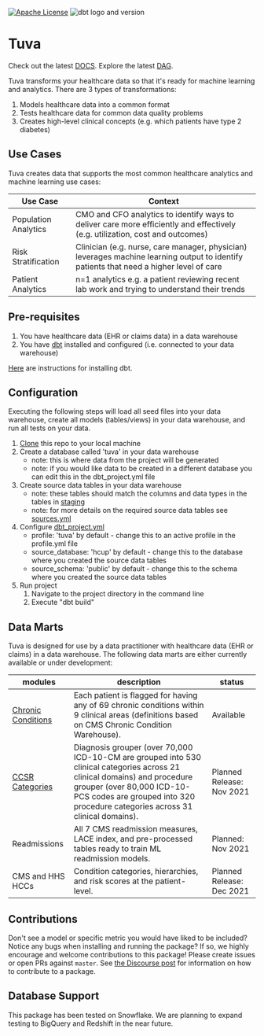 [![Apache License](https://img.shields.io/badge/License-Apache%202.0-blue.svg)](https://opensource.org/licenses/Apache-2.0) ![dbt logo and version](https://img.shields.io/static/v1?logo=dbt&label=dbt-version&message=0.21.x&color=orange)

# Tuva

Check out the latest [DOCS](https://tuva-health.github.io/tuva/#!/overview).  Explore the latest [DAG](https://tuva-health.github.io/tuva/#!/overview?g_v=1).

Tuva transforms your healthcare data so that it's ready for machine learning and analytics.  There are 3 types of transformations:

1. Models healthcare data into a common format
2. Tests healthcare data for common data quality problems
3. Creates high-level clinical concepts (e.g. which patients have type 2 diabetes)

## Use Cases
Tuva creates data that supports the most common healthcare analytics and machine learning use cases:

| **Use Case** | **Context** |
| --------------- | -------------------- |
| Population Analytics | CMO and CFO analytics to identify ways to deliver care more efficiently and effectively (e.g. utilization, cost and outcomes) |
| Risk Stratification | Clinician (e.g. nurse, care manager, physician) leverages machine learning output to identify patients that need a higher level of care |
| Patient Analytics | n=1 analytics e.g. a patient reviewing recent lab work and trying to understand their trends |

## Pre-requisites
1. You have healthcare data (EHR or claims data) in a data warehouse
2. You have [dbt](https://www.getdbt.com/) installed and configured (i.e. connected to your data warehouse)

[Here](https://docs.getdbt.com/dbt-cli/installation) are instructions for installing dbt.

## Configuration
Executing the following steps will load all seed files into your data warehouse, create all models (tables/views) in your data warehouse, and run all tests on your data.

1. [Clone](https://docs.github.com/en/repositories/creating-and-managing-repositories/cloning-a-repository) this repo to your local machine
2. Create a database called 'tuva' in your data warehouse
    - note: this is where data from the project will be generated
    - note: if you would like data to be created in a different database you can edit this in the dbt_project.yml file
3. Create source data tables in your data warehouse
    - note: these tables should match the columns and data types in the tables in [staging](models/staging)
    - note: for more details on the required source data tables see [sources.yml](models/sources.yml)
4. Configure [dbt_project.yml](/dbt_project.yml)
    - profile: 'tuva' by default - change this to an active profile in the profile.yml file
    - source_database: 'hcup' by default - change this to the database where you created the source data tables
    - source_schema: 'public' by default - change this to the schema where you created the source data tables
5. Run project
    1. Navigate to the project directory in the command line
    2. Execute "dbt build"

## Data Marts
Tuva is designed for use by a data practitioner with healthcare data (EHR or claims) in a data warehouse.  The following data marts are either currently available or under development:

| **modules** | **description** | **status** |
| --------------- | -------------------- | ------------------- |
| [Chronic Conditions](/models/chronic_conditions/) | Each patient is flagged for having any of 69 chronic conditions within 9 clinical areas (definitions based on CMS Chronic Condition Warehouse). | Available |
| [CCSR Categories](/models/ccsr/) | Diagnosis grouper (over 70,000 ICD-10-CM are grouped into 530 clinical categories across 21 clinical domains) and procedure grouper (over 80,000 ICD-10-PCS codes are grouped into 320 procedure categories across 31 clinical domains). | Planned Release: Nov 2021 |
| Readmissions | All 7 CMS readmission measures, LACE index, and pre-processed tables ready to train ML readmission models. | Planned: Nov 2021 |
| CMS and HHS HCCs | Condition categories, hierarchies, and risk scores at the patient-level. | Planned Release: Dec 2021 |

## Contributions
Don't see a model or specific metric you would have liked to be included? Notice any bugs when installing 
and running the package? If so, we highly encourage and welcome contributions to this package! 
Please create issues or open PRs against `master`. See [the Discourse post](https://discourse.getdbt.com/t/contributing-to-a-dbt-package/657) for information on how to contribute to a package.

## Database Support
This package has been tested on Snowflake.  We are planning to expand testing to BigQuery and Redshift in the near future.

